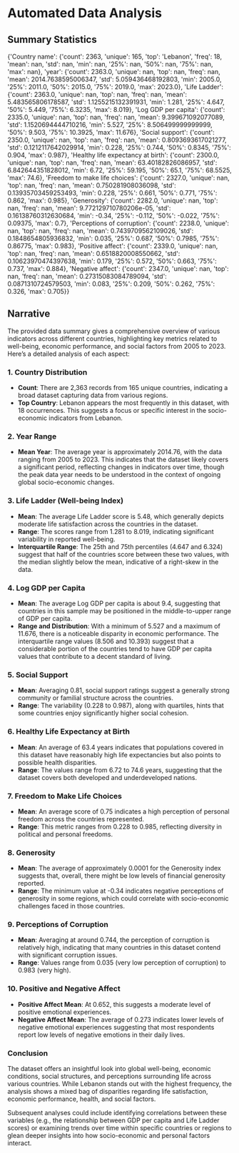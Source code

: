 # Automated Data Analysis

## Summary Statistics

{'Country name': {'count': 2363, 'unique': 165, 'top': 'Lebanon', 'freq': 18, 'mean': nan, 'std': nan, 'min': nan, '25%': nan, '50%': nan, '75%': nan, 'max': nan}, 'year': {'count': 2363.0, 'unique': nan, 'top': nan, 'freq': nan, 'mean': 2014.7638595006347, 'std': 5.059436468192803, 'min': 2005.0, '25%': 2011.0, '50%': 2015.0, '75%': 2019.0, 'max': 2023.0}, 'Life Ladder': {'count': 2363.0, 'unique': nan, 'top': nan, 'freq': nan, 'mean': 5.483565806178587, 'std': 1.1255215132391931, 'min': 1.281, '25%': 4.647, '50%': 5.449, '75%': 6.3235, 'max': 8.019}, 'Log GDP per capita': {'count': 2335.0, 'unique': nan, 'top': nan, 'freq': nan, 'mean': 9.399671092077089, 'std': 1.1520694444710216, 'min': 5.527, '25%': 8.506499999999999, '50%': 9.503, '75%': 10.3925, 'max': 11.676}, 'Social support': {'count': 2350.0, 'unique': nan, 'top': nan, 'freq': nan, 'mean': 0.8093693617021277, 'std': 0.1212117642029914, 'min': 0.228, '25%': 0.744, '50%': 0.8345, '75%': 0.904, 'max': 0.987}, 'Healthy life expectancy at birth': {'count': 2300.0, 'unique': nan, 'top': nan, 'freq': nan, 'mean': 63.40182826086957, 'std': 6.842644351828012, 'min': 6.72, '25%': 59.195, '50%': 65.1, '75%': 68.5525, 'max': 74.6}, 'Freedom to make life choices': {'count': 2327.0, 'unique': nan, 'top': nan, 'freq': nan, 'mean': 0.750281908036098, 'std': 0.13935703459253493, 'min': 0.228, '25%': 0.661, '50%': 0.771, '75%': 0.862, 'max': 0.985}, 'Generosity': {'count': 2282.0, 'unique': nan, 'top': nan, 'freq': nan, 'mean': 9.772129710780206e-05, 'std': 0.16138760312630684, 'min': -0.34, '25%': -0.112, '50%': -0.022, '75%': 0.09375, 'max': 0.7}, 'Perceptions of corruption': {'count': 2238.0, 'unique': nan, 'top': nan, 'freq': nan, 'mean': 0.7439709562109026, 'std': 0.1848654805936832, 'min': 0.035, '25%': 0.687, '50%': 0.7985, '75%': 0.86775, 'max': 0.983}, 'Positive affect': {'count': 2339.0, 'unique': nan, 'top': nan, 'freq': nan, 'mean': 0.6518820008550662, 'std': 0.10623970474397638, 'min': 0.179, '25%': 0.572, '50%': 0.663, '75%': 0.737, 'max': 0.884}, 'Negative affect': {'count': 2347.0, 'unique': nan, 'top': nan, 'freq': nan, 'mean': 0.27315083084789094, 'std': 0.0871310724579503, 'min': 0.083, '25%': 0.209, '50%': 0.262, '75%': 0.326, 'max': 0.705}}

## Narrative

The provided data summary gives a comprehensive overview of various indicators across different countries, highlighting key metrics related to well-being, economic performance, and social factors from 2005 to 2023. Here’s a detailed analysis of each aspect:

### 1. Country Distribution
- **Count**: There are 2,363 records from 165 unique countries, indicating a broad dataset capturing data from various regions.
- **Top Country**: Lebanon appears the most frequently in this dataset, with 18 occurrences. This suggests a focus or specific interest in the socio-economic indicators from Lebanon.

### 2. Year Range
- **Mean Year**: The average year is approximately 2014.76, with the data ranging from 2005 to 2023. This indicates that the dataset likely covers a significant period, reflecting changes in indicators over time, though the peak data year needs to be understood in the context of ongoing global socio-economic changes.

### 3. Life Ladder (Well-being Index)
- **Mean**: The average Life Ladder score is 5.48, which generally depicts moderate life satisfaction across the countries in the dataset.
- **Range**: The scores range from 1.281 to 8.019, indicating significant variability in reported well-being. 
- **Interquartile Range**: The 25th and 75th percentiles (4.647 and 6.324) suggest that half of the countries score between these two values, with the median slightly below the mean, indicative of a right-skew in the data.

### 4. Log GDP per Capita
- **Mean**: The average Log GDP per capita is about 9.4, suggesting that countries in this sample may be positioned in the middle-to-upper range of GDP per capita.
- **Range and Distribution**: With a minimum of 5.527 and a maximum of 11.676, there is a noticeable disparity in economic performance. The interquartile range values (8.506 and 10.393) suggest that a considerable portion of the countries tend to have GDP per capita values that contribute to a decent standard of living.

### 5. Social Support
- **Mean**: Averaging 0.81, social support ratings suggest a generally strong community or familial structure across the countries.
- **Range**: The variability (0.228 to 0.987), along with quartiles, hints that some countries enjoy significantly higher social cohesion.

### 6. Healthy Life Expectancy at Birth
- **Mean**: An average of 63.4 years indicates that populations covered in this dataset have reasonably high life expectancies but also points to possible health disparities.
- **Range**: The values range from 6.72 to 74.6 years, suggesting that the dataset covers both developed and underdeveloped nations.

### 7. Freedom to Make Life Choices
- **Mean**: An average score of 0.75 indicates a high perception of personal freedom across the countries represented.
- **Range**: This metric ranges from 0.228 to 0.985, reflecting diversity in political and personal freedoms.

### 8. Generosity
- **Mean**: The average of approximately 0.0001 for the Generosity index suggests that, overall, there might be low levels of financial generosity reported.
- **Range**: The minimum value at -0.34 indicates negative perceptions of generosity in some regions, which could correlate with socio-economic challenges faced in those countries.

### 9. Perceptions of Corruption
- **Mean**: Averaging at around 0.744, the perception of corruption is relatively high, indicating that many countries in this dataset contend with significant corruption issues.
- **Range**: Values range from 0.035 (very low perception of corruption) to 0.983 (very high).

### 10. Positive and Negative Affect
- **Positive Affect Mean**: At 0.652, this suggests a moderate level of positive emotional experiences.
- **Negative Affect Mean**: The average of 0.273 indicates lower levels of negative emotional experiences suggesting that most respondents report low levels of negative emotions in their daily lives.

### Conclusion
The dataset offers an insightful look into global well-being, economic conditions, social structures, and perceptions surrounding life across various countries. While Lebanon stands out with the highest frequency, the analysis shows a mixed bag of disparities regarding life satisfaction, economic performance, health, and social factors. 

Subsequent analyses could include identifying correlations between these variables (e.g., the relationship between GDP per capita and Life Ladder scores) or examining trends over time within specific countries or regions to glean deeper insights into how socio-economic and personal factors interact.
